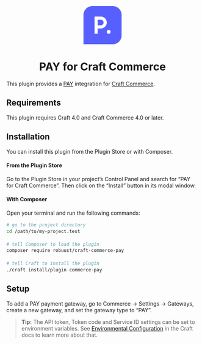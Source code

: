 <p align="center"><img src="./src/icon.svg" width="100" height="100" alt="PAY for Craft Commerce icon"></p>

<h1 align="center">PAY for Craft Commerce</h1>

This plugin provides a [PAY](https://www.pay.nl/) integration for [Craft Commerce](https://craftcms.com/commerce).

## Requirements

This plugin requires Craft 4.0 and Craft Commerce 4.0 or later.

## Installation

You can install this plugin from the Plugin Store or with Composer.

#### From the Plugin Store

Go to the Plugin Store in your project’s Control Panel and search for “PAY for Craft Commerce”. Then click on the “Install” button in its modal window.

#### With Composer

Open your terminal and run the following commands:

```bash
# go to the project directory
cd /path/to/my-project.test

# tell Composer to load the plugin
composer require robuust/craft-commerce-pay

# tell Craft to install the plugin
./craft install/plugin commerce-pay
```

## Setup

To add a PAY payment gateway, go to Commerce → Settings → Gateways, create a new gateway, and set the gateway type to “PAY”.

> **Tip:** The API token, Token code and Service ID settings can be set to environment variables. See [Environmental Configuration](https://docs.craftcms.com/v3/config/environments.html) in the Craft docs to learn more about that.
